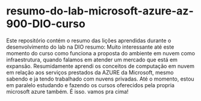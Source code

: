 # resumo-do-lab-microsoft-azure-az-900-DIO-curso
Este repositório contém o resumo das lições aprendidas durante o desenvolvimento do lab na DIO
resumo:
Muito interessante até este momento do curso como funciona a proposta do ambiente em nuvem como infraestrutura, quando falamos em atender um mercado que está em expansão. Resumidamente aprendi os conceitos de computação em nuvem em relação aos serviços prestados da AZURE da Microsoft, mesmo sabendo e ja tendo trabalhado com nuvens privadas. Até o momento, estou em paralelo estudando e fazendo os cursos oferecidos pela propria microsoft azure também. É isso. vamos pra cima!
